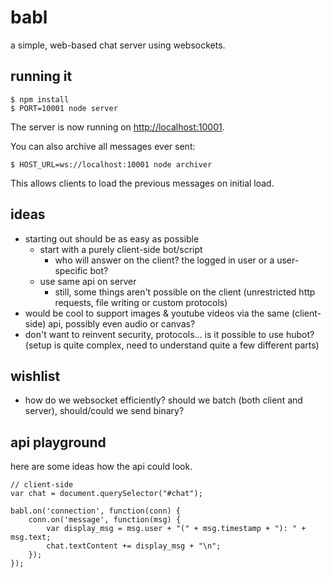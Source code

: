 # babl

a simple, web-based chat server using websockets.

## running it

    $ npm install
    $ PORT=10001 node server

The server is now running on <http://localhost:10001>.

You can also archive all messages ever sent:

    $ HOST_URL=ws://localhost:10001 node archiver

This allows clients to load the previous messages on initial load.

## ideas

* starting out should be as easy as possible
    - start with a purely client-side bot/script
        * who will answer on the client? the logged in user or a
          user-specific bot?
    - use same api on server
        * still, some things aren't possible on the client (unrestricted
          http requests, file writing or custom protocols)
* would be cool to support images & youtube videos via the same
  (client-side) api, possibly even audio or canvas?
* don't want to reinvent security, protocols... is it possible to use
  hubot? (setup is quite complex, need to understand quite a few
  different parts)

## wishlist

* how do we websocket efficiently? should we batch (both client and
  server), should/could we send binary?

## api playground

here are some ideas how the api could look.

    // client-side
    var chat = document.querySelector("#chat");

    babl.on('connection', function(conn) {
        conn.on('message', function(msg) {
            var display_msg = msg.user + "(" + msg.timestamp + "): " + msg.text;
            chat.textContent += display_msg + "\n";
        });
    });
